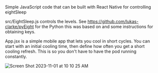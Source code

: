 Simple JavaScript code that can be built with React Native for controlling eightSleep   

src/EightSleep.js controls the levels. See https://github.com/lukas-clarke/pyEight for the Python this was based on and some instructions for obtaining keys.

App.jsx is a simple mobile app that lets you cool in short cycles. You can start with an initial cooling time, then define how often you get a short cooling refresh. This is so you don't have to have the pod running constantly.  

![Screen Shot 2023-11-01 at 10 10 25 AM](https://github.com/kylemurray2/eightJS/assets/8814635/8d598dde-7923-4f7e-812f-d7dfcc4d12e1)

